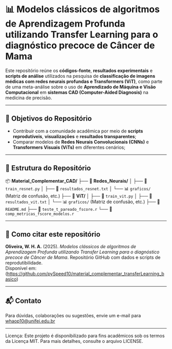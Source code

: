 # 📊 Modelos clássicos de algoritmos de Aprendizagem Profunda utilizando Transfer Learning para o diagnóstico precoce de Câncer de Mama

Este repositório reúne os **códigos-fonte**, **resultados experimentais** e **scripts de análise** utilizados na pesquisa de **classificação de imagens médicas com redes neurais profundas e Transformers (ViT)**, como parte de uma meta-análise sobre o uso de **Aprendizado de Máquina e Visão Computacional** em **sistemas CAD (Computer-Aided Diagnosis)** na medicina de precisão.

---

## 📌 Objetivos do Repositório

- Contribuir com a comunidade acadêmica por meio de **scripts reprodutíveis**, **visualizações** e **resultados transparentes**;
- Comparar modelos de **Redes Neurais Convolucionais (CNNs)** e **Transformers Visuais (ViTs)** em diferentes cenários;

---

## 📂 Estrutura do Repositório

📦 **Material_Complementar_CAD/**
├── 📁 **Redes_Neurais/**
│   ├── 📜 `train_resnet.py`
│   ├── 📜 `resultados_resnet.txt`
│   └── 📊 `graficos/` (Matriz de confusão, etc.)
├── 📁 **ViT/**
│   ├── 📜 `train_vit.py`
│   ├── 📜 `resultados_vit.txt`
│   └── 📊 `graficos/` (Matriz de confusão, etc.)
├── 📜 `README.md`
├── 📜 `teste_t_pareado_fscore.r`
└── 📜 `comp_metricas_fscore_modelos.r`

---

## 📘 Como citar este repositório

**Oliveira, W. H. A.** (2025). *Modelos clássicos de algoritmos de Aprendizagem Profunda utilizando Transfer Learning para o diagnóstico precoce de Câncer de Mama*. Repositório GitHub com dados e scripts de reprodutibilidade.  
Disponível em: (https://github.com/pySpeed10/material_complementar_transferLearning_basico)

---

## 📬 Contato

Para dúvidas, colaborações ou sugestões, envie um e-mail para whaop10@unifei.edu.br

---

Licença: Este projeto é disponibilizado para fins acadêmicos sob os termos da Licença MIT. Para mais detalhes, consulte o arquivo LICENSE.
